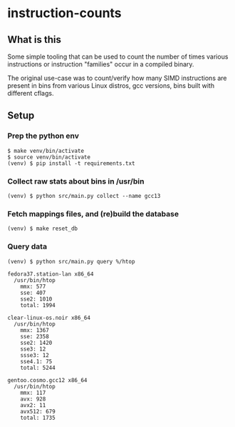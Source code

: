 # instruction-counts

## What is this

Some simple tooling that can be used to count the number of times various
instructions or instruction "families" occur in a compiled binary.

The original use-case was to count/verify how many SIMD instructions are present
in bins from various Linux distros, gcc versions, bins built with different
cflags.

## Setup

### Prep the python env

```
$ make venv/bin/activate
$ source venv/bin/activate
(venv) $ pip install -t requirements.txt
```

### Collect raw stats about bins in /usr/bin

```
(venv) $ python src/main.py collect --name gcc13
```

### Fetch mappings files, and (re)build the database

```
(venv) $ make reset_db
```

### Query data

```
(venv) $ python src/main.py query %/htop

fedora37.station-lan x86_64
  /usr/bin/htop
    mmx: 577
    sse: 407
    sse2: 1010
    total: 1994

clear-linux-os.noir x86_64
  /usr/bin/htop
    mmx: 1367
    sse: 2358
    sse2: 1420
    sse3: 12
    ssse3: 12
    sse4.1: 75
    total: 5244

gentoo.cosmo.gcc12 x86_64
  /usr/bin/htop
    mmx: 117
    avx: 928
    avx2: 11
    avx512: 679
    total: 1735
```
